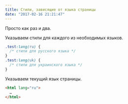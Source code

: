 ```yaml
---
title: Стили, зависящие от языка страницы
date: "2017-02-16 21:21:47"
---
```


Просто как раз и два.

Указываем стили для каждого из необходимых языков.

```css
.test:lang(ru) {
  /* стили для русского языка */
}
.test:lang(uk) {
  /* стили для украинского языка */
}
```

Указываем текущий язык страницы.

```html
<html lang="ru">
  …
</html>
```
